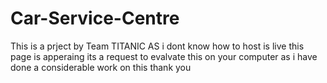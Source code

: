 # Car-Service-Centre
This is a prject by Team TITANIC
 AS i dont know how to host is live this page is apperaing
 its a request to evalvate this on your computer as i have done a considerable work on this
 thank you
